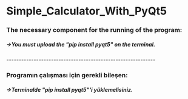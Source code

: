 # Simple_Calculator_With_PyQt5

### The necessary component for the running of the program:
##### ->You must upload the "_pip install pyqt5"_ on the terminal.
#### ------------------------------------------------------------

### Programın çalışması için gerekli bileşen:
##### ->Terminalde "_pip install pyqt5_"'i yüklemelisiniz.
